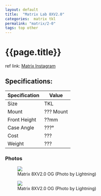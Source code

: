 ```yaml
---
layout: default
title:  "Matrix Lab 8XV2.0"
categories:  matrix tkl
permalink: "matrix/2-0"
tags: top other
---
```

# {{page.title}}

ref link: [Matrix Instagram](https://www.instagram.com/matrixlab_cain/)


## Specifications:

| Specification | Value |
|---|---|
| Size | TKL |
| Mount | ??? Mount |
| Front Height | ??mm |
| Case Angle | ???° |
| Cost | ??? |
| Weight | ??? |

### Photos

<figure>
  <img src="{{ 'assets/images/matrix/2.0.og/matrix.2.0.lightning.png' | relative_url }}">
  <figcaption>Matrix 8XV2.0 OG (Photo by Lightning)</figcaption>
</figure>

<figure>
  <img src="{{ 'assets/images/matrix/2.0.og/matrix.2.0.lightning.rear.png' | relative_url }}">
  <figcaption>Matrix 8XV2.0 OG (Photo by Lightning)</figcaption>
</figure>
